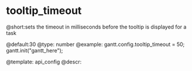 tooltip_timeout
=============
@short:sets the timeout in milliseconds before the tooltip is displayed for a task
	
@default:30
@type: number
@example:
gantt.config.tooltip_timeout = 50;
gantt.init("gantt_here");


@template:	api_config
@descr:


